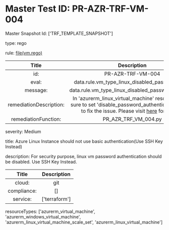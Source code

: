 



# Master Test ID: PR-AZR-TRF-VM-004


Master Snapshot Id: ['TRF_TEMPLATE_SNAPSHOT']

type: rego

rule: [file(vm.rego)]  
  
  
  
  

|Title|Description|
| :---: | :---: |
|id: |PR-AZR-TRF-VM-004|
|eval: |data.rule.vm_type_linux_disabled_password_auth|
|message: |data.rule.vm_type_linux_disabled_password_auth_err|
|remediationDescription: |In 'azurerm_linux_virtual_machine' resource, make sure to set 'disable_password_authentication = true' to fix the issue. Please visit <a href='https://registry.terraform.io/providers/hashicorp/azurerm/latest/docs/resources/linux_virtual_machine#disable_password_authentication' target='_blank'>here</a> for details.|
|remediationFunction: |PR_AZR_TRF_VM_004.py|


severity: Medium

title: Azure Linux Instance should not use basic authentication(Use SSH Key Instead)

description: For security purpose, linux vm password authentication should be disabled. Use SSH Key Instead.  
  
  

|Title|Description|
| :---: | :---: |
|cloud: |git|
|compliance: |[]|
|service: |['terraform']|


resourceTypes: ['azurerm_virtual_machine', 'azurerm_windows_virtual_machine', 'azurerm_linux_virtual_machine_scale_set', 'azurerm_linux_virtual_machine']


[file(vm.rego)]: https://github.com/prancer-io/prancer-compliance-test/tree/master/azure/terraform/vm.rego
